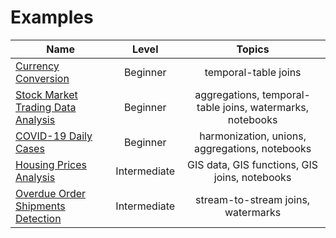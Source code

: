 # Examples <!-- omit in toc -->

| Name                                                               |    Level     |                          Topics                           |
| ------------------------------------------------------------------ | :----------: | :-------------------------------------------------------: |
| [Currency Conversion](examples/currency_conversion.md)             |   Beginner   |                   temporal-table joins                    |
| [Stock Market Trading Data Analysis](examples/trading.md)          |   Beginner   | aggregations, temporal-table joins, watermarks, notebooks |
| [COVID-19 Daily Cases](examples/covid19.md)                        |   Beginner   |      harmonization, unions, aggregations, notebooks       |
| [Housing Prices Analysis](examples/housing_prices.md)              | Intermediate |       GIS data, GIS functions, GIS joins, notebooks       |
| [Overdue Order Shipments Detection](examples/overdue_shipments.md) | Intermediate |            stream-to-stream joins, watermarks             |